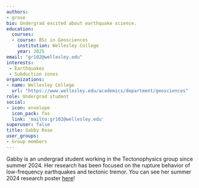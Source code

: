 ```yaml
---
authors:
- grose
bio: Undergrad excited about earthquake science.
education:
  courses:
  - course: BSc in Geosciences
    institution: Wellesley College
    year: 2025
email: "gr102@wellesley.edu"
interests:
 - Earthquakes
 - Subduction zones
organizations:
- name: Wellesley College
  url: "https://www.wellesley.edu/academics/department/geosciences"
role: Undergrad student
social:
- icon: envelope
  icon_pack: fas
  link: 'mailto:gr102@wellesley.edu'
superuser: false
title: Gabby Rose
user_groups:
- Group members
---
```


Gabby is an undergrad student working in the Tectonophysics group since summer 2024. Her research has been focused on the rupture behavior of low-frequency earthquakes and tectonic tremor. You can see her summer 2024 research poster [here](grose_poster_2024.pdf)! 
